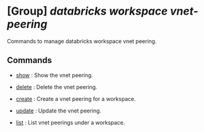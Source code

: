 # [Group] _databricks workspace vnet-peering_

Commands to manage databricks workspace vnet peering.

## Commands

- [show](/Commands/databricks/workspace/vnet-peering/_show.md)
: Show the vnet peering.

- [delete](/Commands/databricks/workspace/vnet-peering/_delete.md)
: Delete the vnet peering.

- [create](/Commands/databricks/workspace/vnet-peering/_create.md)
: Create a vnet peering for a workspace.

- [update](/Commands/databricks/workspace/vnet-peering/_update.md)
: Update the vnet peering.

- [list](/Commands/databricks/workspace/vnet-peering/_list.md)
: List vnet peerings under a workspace.
